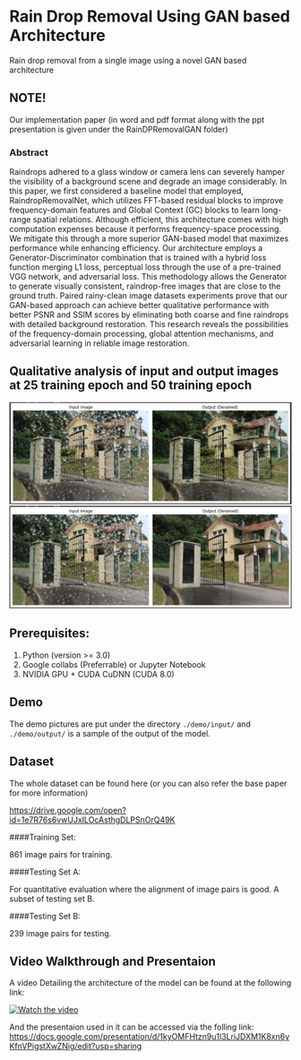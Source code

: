 # Rain Drop Removal Using GAN based Architecture
Rain drop removal from a single image using a novel GAN based architecture

## NOTE! 
Our implementation paper (in word and pdf format along with the ppt presentation is given under the RainDPRemovalGAN folder)

### Abstract

Raindrops adhered to a glass window or camera lens can severely hamper the visibility of a background scene and degrade an image considerably. In this paper, we first considered a baseline model that employed, RaindropRemovalNet, which utilizes FFT-based residual blocks to improve frequency-domain features and Global Context (GC) blocks to learn long-range spatial relations. Although efficient, this architecture comes with high computation expenses because it performs frequency-space processing. We mitigate this through a more superior GAN-based model that maximizes performance while enhancing efficiency. Our architecture employs a Generator-Discriminator combination that is trained with a hybrid loss function merging L1 loss, perceptual loss through the use of a pre-trained VGG network, and adversarial loss. This methodology allows the Generator to generate visually consistent, raindrop-free images that are close to the ground truth. Paired rainy-clean image datasets experiments prove that our GAN-based approach can achieve better qualitative performance with better PSNR and SSIM scores by eliminating both coarse and fine raindrops with detailed background restoration. This research reveals the possibilities of the frequency-domain processing, global attention mechanisms, and adversarial learning in reliable image restoration. 

## Qualitative analysis of input and output images at 25 training epoch and 50 training epoch 

<img src = "teaser/demo01.png">

<img src = "teaser/demo02.png">

## Prerequisites:

1. Python (version >= 3.0)
2. Google collabs (Preferrable) or Jupyter Notebook
3. NVIDIA GPU + CUDA CuDNN (CUDA 8.0)


## Demo

The demo pictures are put under the directory `./demo/input/` and `./demo/output/` is a sample of the output of the model. 

## Dataset

The whole dataset can be found here (or you can also refer the base paper for more information)

https://drive.google.com/open?id=1e7R76s6vwUJxILOcAsthgDLPSnOrQ49K

####Training Set:

861 image pairs for training.



####Testing Set A:

For quantitative evaluation where the alignment of image pairs is good. A subset of testing set B.



####Testing Set B:

239 image pairs for testing.

## Video Walkthrough and Presentaion
A video Detailing the architecture of the model can be found at the following link:

[![Watch the video](https://img.youtube.com/vi/OYrlNQ_sAPg/0.jpg)](https://www.youtube.com/watch?v=OYrlNQ_sAPg)

And the presentaion used in it can be accessed via the folling link:
https://docs.google.com/presentation/d/1kyOMFHtzn9u1l3LriJDXM1K8xn6yKfnVPigstXwZNig/edit?usp=sharing

